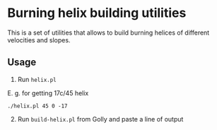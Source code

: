 Burning helix building utilities
================================

This is a set of utilities that allows to build burning helices of different
velocities and slopes.

Usage
-----

1. Run `helix.pl`

E. g. for getting 17c/45 helix

```
./helix.pl 45 0 -17
```

2. Run `build-helix.pl` from Golly and paste a line of output
